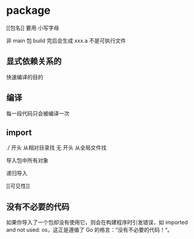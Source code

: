 # package
[[包名]] 要用 小写字母

非 main 包 build 完后会生成 xxx.a 不是可执行文件

## 显式依赖关系的
快速编译的目的

## 编译
每一段代码只会被编译一次

## import

./ 开头 从相对目录找
无 开头 从全局文件找

导入包中所有对象

递归导入

[[可见性]]


## 没有不必要的代码
如果你导入了一个包却没有使用它，则会在构建程序时引发错误，如 imported and not used: os，这正是遵循了 Go 的格言：“没有不必要的代码！“。
